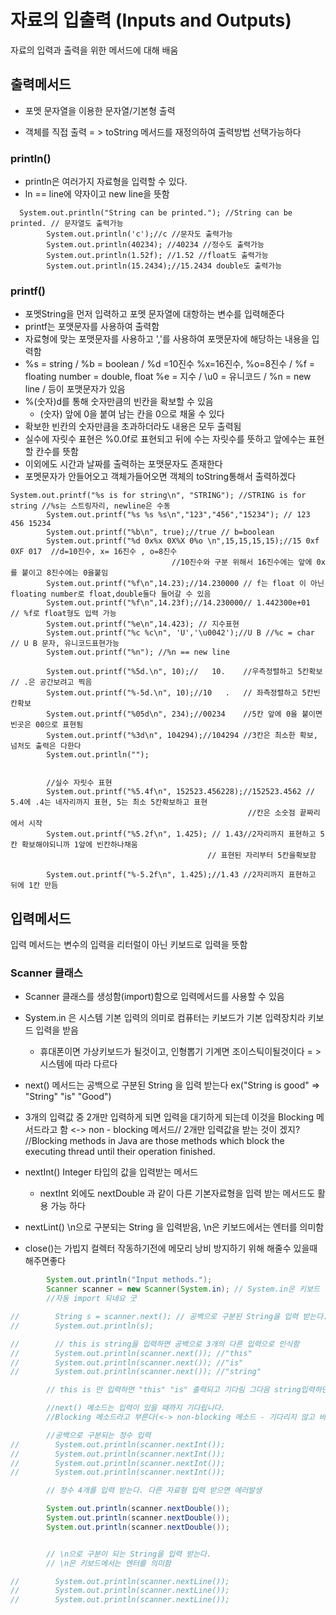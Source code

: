 # 자료의 입출력 (Inputs and Outputs)

자료의 입력과 출력을 위한 메서드에 대해 배움

## 출력메서드

- 포멧 문자열을 이용한 문자열/기본형 출력

- 객체를 직접 출력 = > toString 메서드를 재정의하여 출력방법 선택가능하다

### println()
- println은 여러가지 자료형을 입력할 수 있다.
- ln == line에 약자이고 new line을 뜻함 

```
  System.out.println("String can be printed."); //String can be printed. // 문자열도 출력가능
        System.out.println('c');//c //문자도 출력가능 
        System.out.println(40234); //40234 //정수도 출력가능
        System.out.println(1.52f); //1.52 //float도 출력가능
        System.out.println(15.2434);//15.2434 double도 출력가능
```

### printf()

- 포멧String을 먼저 입력하고 포멧 문자열에 대항하는 변수를 입력해준다
- printf는 포맷문자를 사용하여 출력함
- 자료형에 맞는 포맷문자를 사용하고 ','를 사용하여 포맷문자에 해당하는 내용을 입력함
- %s = string / %b = boolean / %d =10진수 %x=16진수, %o=8진수 / %f = floating number = double, float
 %e = 지수 / \u0 = 유니코드 / %n = new line / 등이 포맷문자가 있음
- %(숫자)d를 통해 숫자만큼의 빈칸을 확보할 수 있음
    - (숫자) 앞에 0을 붙여 남는 칸을 0으로 채울 수 있다
- 확보한 빈칸의 숫자만큼을 초과하더라도 내용은 모두 출력됨
- 실수에 자릿수 표현은 %0.0f로 표현되고 뒤에 수는 자릿수를 뜻하고 앞에수는 표현할 칸수를 뜻함
- 이외에도 시간과 날짜를 출력하는 포맷문자도 존재한다
- 포멧문자가 안들어오고 객체가들어오면 객체의 toString통해서 출력하겠다

```$xslt
System.out.printf("%s is for string\n", "STRING"); //STRING is for string //%s는 스트링자리, newline은 수동
        System.out.printf("%s %s %s\n","123","456","15234"); // 123 456 15234
        System.out.printf("%b\n", true);//true // b=boolean
        System.out.printf("%d 0x%x 0X%X 0%o \n",15,15,15,15);//15 0xf 0XF 017  //d=10진수, x= 16진수 , o=8진수
                                    //10진수와 구분 위해서 16진수에는 앞에 0x를 붙이고 8진수에는 0을붙임
        System.out.printf("%f\n",14.23);//14.230000 // f는 float 이 아닌 floating number로 float,double둘다 들어갈 수 있음
        System.out.printf("%f\n",14.23f);//14.230000// 1.442300e+01  // %f로 float형도 입력 가능
        System.out.printf("%e\n",14.423); // 지수표현
        System.out.printf("%c %c\n", 'U','\u0042');//U B //%c = char // U B 문자, 유니코드표현가능
        System.out.printf("%n"); //%n == new line

        System.out.printf("%5d.\n", 10);//   10.    //우측정렬하고 5칸확보 // .은 공간보려고 찍음
        System.out.printf("%-5d.\n", 10);//10   .   // 좌측정렬하고 5칸빈칸확보
        System.out.printf("%05d\n", 234);//00234    //5칸 앞에 0을 붙이면 빈곳은 00으로 표현됨
        System.out.printf("%3d\n", 104294);//104294 //3칸은 최소한 확보, 넘처도 출력은 다한다
        System.out.println("");


        //실수 자릿수 표현
        System.out.printf("%5.4f\n", 152523.456228);//152523.4562 // 5.4에 .4는 네자리까지 표현, 5는 최소 5칸확보하고 표현
                                                     //칸은 소숫점 끝짜리에서 시작
        System.out.printf("%5.2f\n", 1.425); // 1.43//2자리까지 표현하고 5칸 확보해야되니까 1앞에 빈칸하나채움
                                            // 표현된 자리부터 5칸을확보함
                                           
        System.out.printf("%-5.2f\n", 1.425);//1.43 //2자리까지 표현하고 뒤에 1칸 만듬

```

## 입력메서드
입력 메서드는 변수의 입력을 리터럴이 아닌 키보드로 입력을 뜻함

### Scanner 클래스
- Scanner 클래스를 생성함(import)함으로 입력메서드를 사용할 수 있음

    

- System.in 은 시스템 기본 입력의 의미로 컴퓨터는 키보드가 기본 입력장치라 키보드 입력을 받음

    - 휴대폰이면 가상키보드가 될것이고, 인형뽑기 기계면 조이스틱이될것이다 = > 시스템에 따라 다르다

- next() 메서드는 공백으로 구분된 String 을 입력 받는다 ex("String is good" => "String" "is" "Good")

    

- 3개의 입력값 중 2개만 입력하게 되면 입력을 대기하게 되는데 이것을 Blocking 메서드라고 함
  <-> non - blocking 메서드// 2개만 입력값을 받는 것이 겠지?
  //Blocking methods in Java are those methods which block the executing thread until their operation finished.
  
  
  
- nextInt() Integer 타입의 값을 입력받는 메서드
    
    - nextInt 외에도 nextDouble 과 같이 다른 기본자료형을 입력 받는 메서드도 활용 가능 하다  
    
      
    
- nextLint() \n으로 구분되는 String 을 입력받음, \n은 키보드에서는 엔터를 의미함

    

- close()는 가빕지 컬렉터 작동하기전에 메모리 낭비 방지하기 위해 해줄수 있을때 해주면좋다


```java
        System.out.println("Input methods.");
        Scanner scanner = new Scanner(System.in); // System.in은 키보드 입력을 뜻함
        //자동 import 되네요 굿

//        String s = scanner.next(); // 공백으로 구분된 String을 입력 받는다. String
//        System.out.println(s);

//        // this is string을 입력하면 공백으로 3개의 다른 입력으로 인식함
//        System.out.println(scanner.next()); //"this"
//        System.out.println(scanner.next()); //"is"
//        System.out.println(scanner.next()); //"string"

        // this is 만 입력하면 "this" "is" 출력되고 기다림 그다음 string입력하면 "string"출력됨

        //next() 메소드는 입력이 있을 때까지 기다립니다.
        //Blocking 메소드라고 부른다(<-> non-blocking 메소드 - 기다리지 않고 바로넘어가는애)

        //공백으로 구분되는 정수 입력
//        System.out.println(scanner.nextInt());
//        System.out.println(scanner.nextInt());
//        System.out.println(scanner.nextInt());
//        System.out.println(scanner.nextInt());

        // 정수 4개를 입력 받는다. 다른 자료형 입력 받으면 에러발생

        System.out.println(scanner.nextDouble());
        System.out.println(scanner.nextDouble());
        System.out.println(scanner.nextDouble());


        // \n으로 구분이 되는 String을 입력 받는다.
        // \n은 키보드에서는 엔터를 의미함

//        System.out.println(scanner.nextLine());
//        System.out.println(scanner.nextLine());
//        System.out.println(scanner.nextLine());

```



